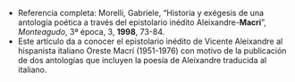 - Referencia completa: Morelli, Gabriele, “Historia y exégesis de una antología poética a través del epistolario inédito Aleixandre-**Macri**”, _Monteagudo_, 3ª época, 3, **1998**, 73-84.
- Este artículo da a conocer el epistolario inédito de Vicente Aleixandre al hispanista italiano Oreste Macrí  (1951-1976) con motivo de la publicación de dos antologías que incluyen la poesía de Aleixandre traducida al italiano.